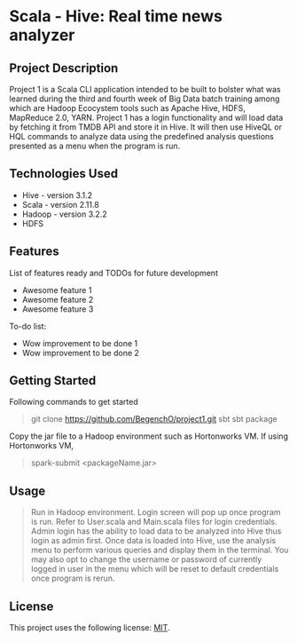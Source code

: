 # Scala - Hive: Real time news analyzer

## Project Description

Project 1 is a Scala CLI application intended to be built to bolster what was learned during the third and fourth week of Big Data batch training among which are Hadoop Ecocystem tools such as Apache Hive, HDFS, MapReduce 2.0, YARN.
Project 1 has a login functionality and will load data by fetching it from TMDB API and store it in Hive. It will then use HiveQL or HQL commands to analyze data using the predefined analysis questions presented as a menu when the program is run.

## Technologies Used

* Hive - version 3.1.2
* Scala - version 2.11.8
* Hadoop - version 3.2.2
* HDFS

## Features

List of features ready and TODOs for future development
* Awesome feature 1
* Awesome feature 2
* Awesome feature 3

To-do list:
* Wow improvement to be done 1
* Wow improvement to be done 2

## Getting Started

Following commands to get started
> git clone https://github.com/BegenchO/project1.git
> sbt
> sbt package

Copy the jar file to a Hadoop environment such as Hortonworks VM.
If using Hortonworks VM,
> spark-submit <packageName.jar>

## Usage

> Run in Hadoop environment. Login screen will pop up once program is run. Refer to User.scala and Main.scala files for login credentials. Admin login has the ability to load data to be analyzed into Hive thus login as admin first. Once data is loaded into Hive, use the analysis menu to perform various queries and display them in the terminal. You may also opt to change the username or password of currently logged in user in the menu which will be reset to default credentials once program is rerun.

## License

This project uses the following license: [MIT](https://opensource.org/licenses/MIT).
